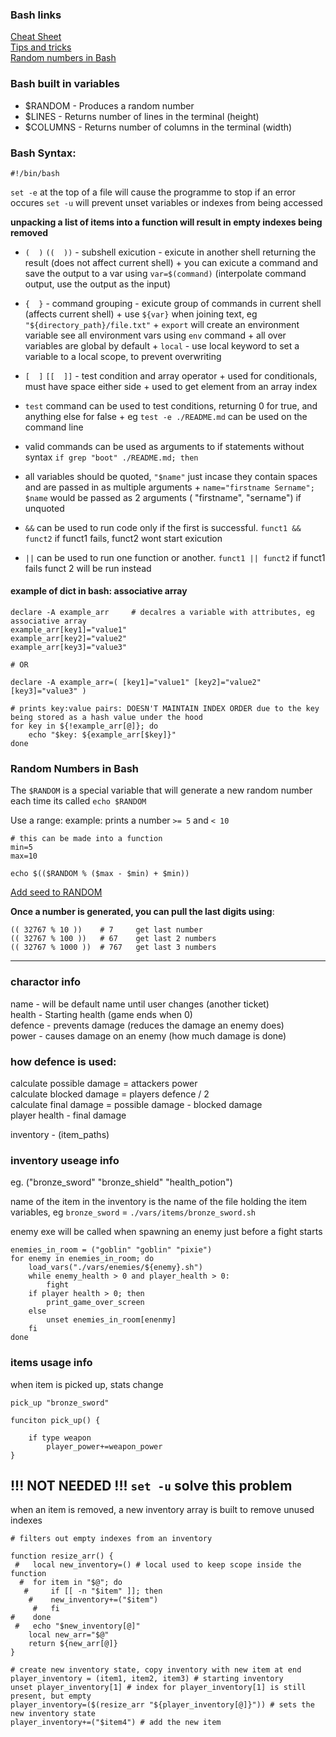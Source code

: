 ### Bash links

[Cheat Sheet](https://devhints.io/bash)<br>
[Tips and tricks](https://jvns.ca/blog/2017/03/26/bash-quirks/)<br>
[Random numbers in Bash](https://linuxsimply.com/bash-scripting-tutorial/operator/arithmetic-operators/random-number/)<br>

### Bash built in variables

- $RANDOM  - Produces a random number
- $LINES   - Returns number of lines in the terminal (height)
- $COLUMNS - Returns number of columns in the terminal (width)

### Bash Syntax:

`#!/bin/bash`

`set -e` at the top of a file will cause the programme to stop if an error occures 
`set -u` will prevent unset variables or indexes from being accessed

**unpacking a list of items into a function will result in empty indexes being removed**

- `(  )` `((  ))` - subshell exicution - exicute in another shell returning the result (does not affect current shell)
        + you can exicute a command and save the output to a var using `var=$(command)` (interpolate command output, use the output as the input)
- `{  }` - command grouping - exicute group of commands in current shell (affects current shell)
        + use `${var}` when joining text, eg `"${directory_path}/file.txt"`
        + `export` will create an environment variable see all environment vars using `env` command
        + all over variables are global by default
        + `local` - use local keyword to set a variable to a local scope, to prevent overwriting
- `[  ]` `[[  ]]` - test condition and array operator 
        + used for conditionals, must have space either side
        + used to get element from an array index
- `test` command can be used to test conditions, returning 0 for true, and anything else for false
        + eg `test -e ./README.md` can be used on the command line
- valid commands can be used as arguments to if statements without syntax `if grep "boot" ./README.md; then`

- all variables should be quoted, `"$name"` just incase they contain spaces and are passed in as multiple arguments
        + `name="firstname Sername"; $name` would be passed as 2 arguments ( "firstname", "sername") if unquoted
- `&&` can be used to run code only if the first is successful. `funct1 && funct2` if funct1 fails, funct2 wont start exicution
- `||` can be used to run one function or another. `funct1 || funct2` if funct1 fails funct 2 will be run instead

#### example of dict in bash: associative array

```
declare -A example_arr     # decalres a variable with attributes, eg associative array
example_arr[key1]="value1"
example_arr[key2]="value2"
example_arr[key3]="value3"

# OR

declare -A example_arr=( [key1]="value1" [key2]="value2" [key3]="value3" )
```
```
# prints key:value pairs: DOESN'T MAINTAIN INDEX ORDER due to the key being stored as a hash value under the hood
for key in ${!example_arr[@]}; do
    echo "$key: ${example_arr[$key]}"
done
```

### Random Numbers in Bash

The `$RANDOM` is a special variable that will generate a new random number each time its called `echo $RANDOM`

Use a range: example: prints a number `>= 5` and `< 10`

```
# this can be made into a function
min=5
max=10

echo $(($RANDOM % ($max - $min) + $min))
```

[Add seed to RANDOM](https://unix.stackexchange.com/questions/405313/bash-random-with-seed)

**Once a number is generated, you can pull the last digits using**: 

```
(( 32767 % 10 ))    # 7     get last number
(( 32767 % 100 ))   # 67    get last 2 numbers
(( 32767 % 1000 ))  # 767   get last 3 numbers
```

---

### charactor info

name     - will be default name until user changes (another ticket)<br>
health    - Starting health (game ends when 0)<br>
defence - prevents damage (reduces the damage an enemy does)<br>
power   - causes damage on an enemy (how much damage is done)

### how defence is used:

calculate possible damage = attackers power<br>
calculate blocked damage = players defence / 2<br>
calculate final damage = possible damage - blocked damage<br>
player health - final damage

inventory  - (item_paths) <br>

### inventory useage info 

eg. ("bronze_sword" "bronze_shield" "health_potion")

name of the item in the inventory is the name of the file holding the item variables, eg `bronze_sword` = `./vars/items/bronze_sword.sh`

enemy exe will be called when spawning an enemy just before a fight starts


```
enemies_in_room = ("goblin" "goblin" "pixie")
for enemy in enemies_in_room; do
    load_vars("./vars/enemies/${enemy}.sh")
    while enemy_health > 0 and player_health > 0:
        fight
    if player health > 0; then
        print_game_over_screen
    else
        unset enemies_in_room[enenmy]
    fi
done
```

### items usage info

when item is picked up, stats change

```
pick_up "bronze_sword"

funciton pick_up() {
    
    if type weapon
        player_power+=weapon_power
}
```

## !!! NOT NEEDED !!! `set -u` solve this problem

when an item is removed, a new inventory array is built to remove unused indexes

```
# filters out empty indexes from an inventory

function resize_arr() {
 #   local new_inventory=() # local used to keep scope inside the function
  #  for item in "$@"; do
   #     if [[ -n "$item" ]]; then
    #    new_inventory+=("$item")
     #   fi
#    done
 #   echo "$new_inventory[@]"
    local new_arr="$@"
    return ${new_arr[@]}
}
```
```
# create new inventory state, copy inventory with new item at end
player_inventory = (item1, item2, item3) # starting inventory
unset player_inventory[1] # index for player_inventory[1] is still present, but empty
player_inventory=($(resize_arr "${player_inventory[@]}")) # sets the new inventory state
player_inventory+=("$item4") # add the new item

```
